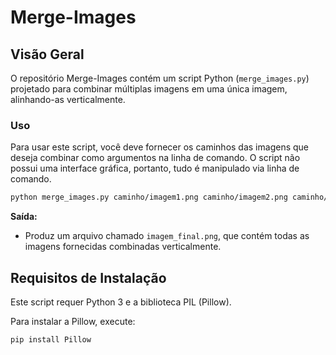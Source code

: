 # Merge-Images

## Visão Geral
O repositório Merge-Images contém um script Python (`merge_images.py`) projetado para combinar múltiplas imagens em uma única imagem, alinhando-as verticalmente.

### Uso
Para usar este script, você deve fornecer os caminhos das imagens que deseja combinar como argumentos na linha de comando. O script não possui uma interface gráfica, portanto, tudo é manipulado via linha de comando.

```bash
python merge_images.py caminho/imagem1.png caminho/imagem2.png caminho/imagem3.png
```

**Saída:**
- Produz um arquivo chamado `imagem_final.png`, que contém todas as imagens fornecidas combinadas verticalmente.

## Requisitos de Instalação
Este script requer Python 3 e a biblioteca PIL (Pillow).

Para instalar a Pillow, execute:
```bash
pip install Pillow
```

